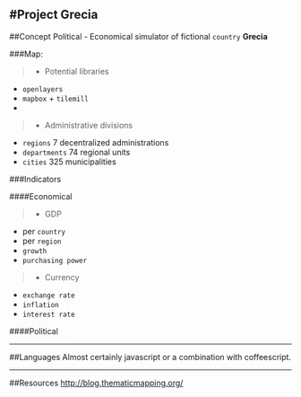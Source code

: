 #Project Grecia 
---

##Concept
Political - Economical simulator of fictional `country`  **Grecia**

###Map:
>* Potential libraries
 + `openlayers`
 + `mapbox` + `tilemill`
 + 

>* Administrative divisions
 + `regions` 7 decentralized administrations 
 + `departments` 74 regional units 
 + `cities` 325 municipalities 


###Indicators

####Economical

>* GDP
 + per `country`
 + per `region`
 + `growth`
 + `purchasing power`
>* Currency
 + `exchange rate`
 + `inflation`
 + `interest rate`

####Political


***

##Languages
Almost certainly javascript or a combination with coffeescript.

***

##Resources
http://blog.thematicmapping.org/
